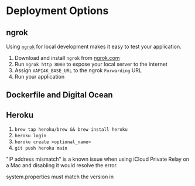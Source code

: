 # Deployment Options

## ngrok

Using [`ngrok`]() for local development makes it easy to test your application.

1) Download and install `ngrok` from [ngrok.com](https://ngrok.com)
2) Run `ngrok http 8080` to expose your local server to the internet
3) Assign `VAPI4K_BASE_URL` to the ngrok `Forwarding` URL
4) Run your application

## Dockerfile and Digital Ocean

## Heroku

1) `brew tap heroku/brew && brew install heroku`
2) `heroku login`
3) `heroku create <optional_name>`
4) `git push heroku main`

"IP address mismatch" is a known issue when using iCloud Private Relay on a Mac and disabling it would resolve the
error.

system.properties must match the version in

